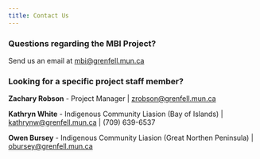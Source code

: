 ```yaml
---
title: Contact Us
---
```


### Questions regarding the MBI Project? 
Send us an email at [mbi@grenfell.mun.ca](mailto:mbi@grenfell.mun.ca)

### Looking for a specific project staff member?

**Zachary Robson** - Project Manager | [zrobson@grenfell.mun.ca](mailto:zrobson@grenfell.mun.ca)

**Kathryn White** - Indigenous Community Liasion (Bay of Islands) | [kathrynw@grenfell.mun.ca](mailto:kathrynw@grenfell.mun.ca) | (709) 639-6537

**Owen Bursey** - Indigenous Community Liasion (Great Northen Peninsula) | [obursey@grenfell.mun.ca](mailto:obursey@grenfell.mun.ca)
